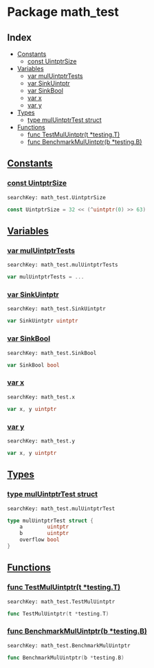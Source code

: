 # Package math_test

## Index

* [Constants](#const)
    * [const UintptrSize](#UintptrSize)
* [Variables](#var)
    * [var mulUintptrTests](#mulUintptrTests)
    * [var SinkUintptr](#SinkUintptr)
    * [var SinkBool](#SinkBool)
    * [var x](#x)
    * [var y](#y)
* [Types](#type)
    * [type mulUintptrTest struct](#mulUintptrTest)
* [Functions](#func)
    * [func TestMulUintptr(t *testing.T)](#TestMulUintptr)
    * [func BenchmarkMulUintptr(b *testing.B)](#BenchmarkMulUintptr)


## <a id="const" href="#const">Constants</a>

### <a id="UintptrSize" href="#UintptrSize">const UintptrSize</a>

```
searchKey: math_test.UintptrSize
```

```Go
const UintptrSize = 32 << (^uintptr(0) >> 63)
```

## <a id="var" href="#var">Variables</a>

### <a id="mulUintptrTests" href="#mulUintptrTests">var mulUintptrTests</a>

```
searchKey: math_test.mulUintptrTests
```

```Go
var mulUintptrTests = ...
```

### <a id="SinkUintptr" href="#SinkUintptr">var SinkUintptr</a>

```
searchKey: math_test.SinkUintptr
```

```Go
var SinkUintptr uintptr
```

### <a id="SinkBool" href="#SinkBool">var SinkBool</a>

```
searchKey: math_test.SinkBool
```

```Go
var SinkBool bool
```

### <a id="x" href="#x">var x</a>

```
searchKey: math_test.x
```

```Go
var x, y uintptr
```

### <a id="y" href="#y">var y</a>

```
searchKey: math_test.y
```

```Go
var x, y uintptr
```

## <a id="type" href="#type">Types</a>

### <a id="mulUintptrTest" href="#mulUintptrTest">type mulUintptrTest struct</a>

```
searchKey: math_test.mulUintptrTest
```

```Go
type mulUintptrTest struct {
	a        uintptr
	b        uintptr
	overflow bool
}
```

## <a id="func" href="#func">Functions</a>

### <a id="TestMulUintptr" href="#TestMulUintptr">func TestMulUintptr(t *testing.T)</a>

```
searchKey: math_test.TestMulUintptr
```

```Go
func TestMulUintptr(t *testing.T)
```

### <a id="BenchmarkMulUintptr" href="#BenchmarkMulUintptr">func BenchmarkMulUintptr(b *testing.B)</a>

```
searchKey: math_test.BenchmarkMulUintptr
```

```Go
func BenchmarkMulUintptr(b *testing.B)
```


